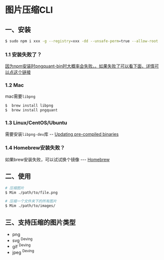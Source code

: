 # 图片压缩CLI

## 一、安装
```bash
$ sudo npm i xxx -g --registry=xxx -dd --unsafe-perm=true --allow-root
```

### 1.1 安装失败了？
[因为npm安装时pngquant-bin时大概率会失败。。如果失败了可以看下面，详情可以点这个链接](https://github.com/imagemin/imagemin-pngquant/issues/46)

### 1.2 Mac
mac需要`libpng`
```bash
$  brew install libpng
$  brew install pngquant
```

### 1.3 Linux/CentOS/Ubuntu
需要安装`libpng-dev`库 -- [Updating pre-compiled binaries](https://github.com/imagemin/pngquant-bin#updating-pre-compiled-binaries)

### 1.4 Homebrew安装失败？
如果brew安装失败，可以试试换个镜像 --- [Homebrew](http://wiki.intra.xiaojukeji.com/display/~tobyzhang/Homebrew)


## 二、使用
```bash
# 压缩图片
$ Mim ./path/to/file.png

# 压缩一个文件夹下的所有图片
$ Mim ./path/to/images/
```

## 三、支持压缩的图片类型
- png
- svg <sup>Deving</sup>
- gif <sup>Deving</sup>
- jpeg <sup>Deving</sup>
